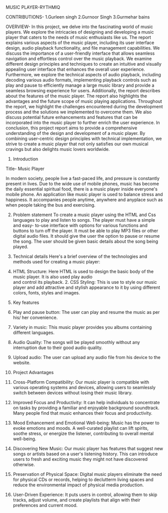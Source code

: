 MUSIC PLAYER-RYTHMIQ

CONTRIBUTIONS-
1.Gurleen singh
2.Gurnoor Singh
3.Gurmehar bains

OVERVIEW-
In this project, we delve  into the fascinating world of music players. We explore the intricacies of designing and developing a music player that caters to the needs of music enthusiasts like us. The report explains various aspects of the music player, including its user interface design, audio playback functionality, and file management capabilities. We discuss the importance of a user-friendly interface that allows seamless navigation and effortless control over the music playback. We examine different design principles and techniques to create an intuitive and visually appealing user interface that enhances the overall user experience. Furthermore, we explore the technical aspects of audio playback, including decoding various audio formats, implementing playback controls such as play and pause to efficiently manage a large music library and provide a seamless browsing experience for users. Additionally, the report describes about the features
of the music player. The report also highlights the advantages and the future scope of music
playing applications. Throughout the report, we highlight the challenges encountered during the development process and the solutions we implemented to overcome them. We also discuss potential future enhancements and features that can be incorporated into the music player to further enrich the user experience. In conclusion, this project report aims to provide a comprehensive understanding of the design and development of a music player. By combining user-centric design principles with technical implementation, we strive to create a music player that not only satisfies our own musical cravings but also delights music lovers worldwide.

1. Introduction

Title- Music Player

In modern society, people live a fast-paced life, and pressure is constantly present in lives. 
Due to the wide use of mobile phones, music has become the daily essential spiritual food,
there is a music player inside everyone's mobile phone. An application like music player is 
used to balance stress and happiness. It accompanies people anytime, anywhere and anyplace such as when people taking the bus and exercising.

2. Problem statement
To create a music player using the HTML and Css languages to play and listen to songs. The player must have a simple and easy- to-use interface with options for various functions and buttons to turn off the player. It must be able to play MP3 files or other digital audio files.  It should give the user the option to pause or resume the song. The user should be given basic details about the song being played.

3. Technical details
Here's a brief overview of the technologies and methods used for creating a music player:
1.	HTML Structure:
      Here HTML is used to design the basic body of the music player. It is also used play audio   
      and control its playback.
       2.  CSS Styling: 
      This is use to style our music player and add attractive and stylish appearance to it by using
       different colors, fonts, styles and images.

4. Key features
  1. Play and pause button:
  The user can play and resume the music as per his/ her convenience.
  2. Variety in music:
  This music player provides you albums containing different languages.  
  3. Audio Quality:
  The songs will be played smoothly without any interruption due to their good audio quality.
 4. Upload audio:
 The user can upload any audio file from his device to the website.

5. Project Advantages
1. Cross-Platform Compatibility:
Our music player is compatible with various operating systems and devices, allowing users to seamlessly switch between devices without losing their music library.
2. Improved Focus and Productivity:
It can help individuals to concentrate on tasks by providing a familiar and enjoyable background soundtrack. Many people find that music enhances their focus and productivity.
3. Mood Enhancement and Emotional Well-being:
Music has the power to evoke emotions and moods. A well-curated playlist can lift spirits, soothe stress, or energize the listener, contributing to overall mental well-being.
4. Discovering New Music:
Our music player has features that suggest new songs or artists based on a user's listening history. This can introduce users to fresh and exciting music they might not have discovered otherwise.


5. Preservation of Physical Space:
Digital music players eliminate the need for physical CDs or records, helping to declutterm living spaces and reduce the environmental impact of physical media production.
6. User-Driven Experience:
It puts users in control, allowing them to skip tracks, adjust volume, and create playlists that align with their preferences and current mood.
